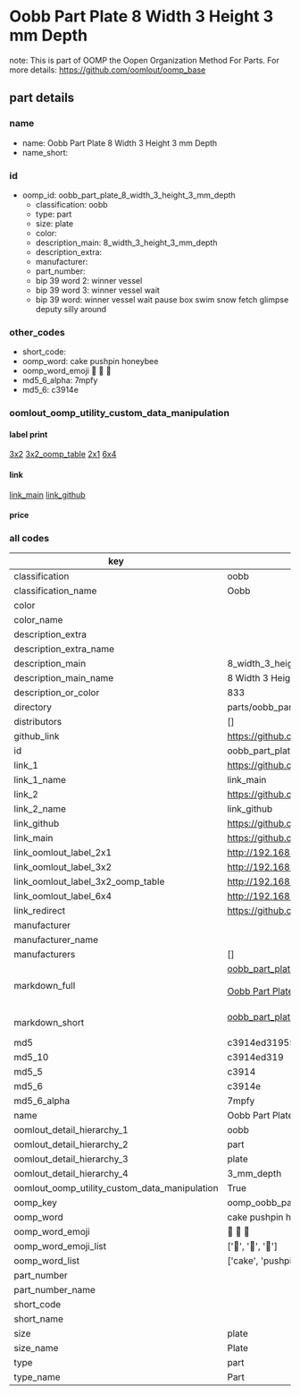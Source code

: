# Oobb Part Plate 8 Width 3 Height 3 mm Depth  

note: This is part of OOMP the Oopen Organization Method For Parts. For more details: https://github.com/oomlout/oomp_base

##  part details
  







### name
* name: Oobb Part Plate 8 Width 3 Height 3 mm Depth
* name_short: 
### id
* oomp_id: oobb_part_plate_8_width_3_height_3_mm_depth
  * classification: oobb
  * type: part
  * size: plate
  * color: 
  * description_main: 8_width_3_height_3_mm_depth
  * description_extra: 
  * manufacturer: 
  * part_number: 
  * bip 39 word 2: winner vessel
  * bip 39 word 3: winner vessel wait
  * bip 39 word: winner vessel wait pause box swim snow fetch glimpse deputy silly around

### other_codes
* short_code: 
* oomp_word: cake pushpin honeybee
* oomp_word_emoji :cake: :pushpin: :honeybee:
* md5_6_alpha: 7mpfy
* md5_6: c3914e






### oomlout_oomp_utility_custom_data_manipulation
#### label print
[3x2](http://192.168.1.245:1112/?label=oomp%207mpfy)
[3x2_oomp_table](http://192.168.1.108:1112/?label=oomp%207mpfy)
[2x1](http://192.168.1.242:1112/?label=oomp%207mpfy)
[6x4](http://192.168.1.55:1112/?label=oomp%207mpfy)    

#### link

[link_main](https://github.com/oomlout/oomlout_oomp_version_1_messy/tree/main/parts/oobb_part_plate_8_width_3_height_3_mm_depth) [link_github](https://github.com/oomlout/oomlout_oomp_version_1_messy/tree/main/parts/oobb_part_plate_8_width_3_height_3_mm_depth)                             

#### price







### all codes 
| key | value |  
| --- | --- |  
| classification | oobb |  
| classification_name | Oobb |  
| color |  |  
| color_name |  |  
| description_extra |  |  
| description_extra_name |  |  
| description_main | 8_width_3_height_3_mm_depth |  
| description_main_name | 8 Width 3 Height 3 mm Depth |  
| description_or_color | 833 |  
| directory | parts/oobb_part_plate_8_width_3_height_3_mm_depth |  
| distributors | [] |  
| github_link | https://github.com/oomlout/oomlout_oomp_part_src/tree/main/parts/oobb_part_plate_8_width_3_height_3_mm_depth |  
| id | oobb_part_plate_8_width_3_height_3_mm_depth |  
| link_1 | https://github.com/oomlout/oomlout_oomp_version_1_messy/tree/main/parts/oobb_part_plate_8_width_3_height_3_mm_depth |  
| link_1_name | link_main |  
| link_2 | https://github.com/oomlout/oomlout_oomp_version_1_messy/tree/main/parts/oobb_part_plate_8_width_3_height_3_mm_depth |  
| link_2_name | link_github |  
| link_github | https://github.com/oomlout/oomlout_oomp_version_1_messy/tree/main/parts/oobb_part_plate_8_width_3_height_3_mm_depth |  
| link_main | https://github.com/oomlout/oomlout_oomp_version_1_messy/tree/main/parts/oobb_part_plate_8_width_3_height_3_mm_depth |  
| link_oomlout_label_2x1 | http://192.168.1.242:1112/?label=oomp%207mpfy |  
| link_oomlout_label_3x2 | http://192.168.1.245:1112/?label=oomp%207mpfy |  
| link_oomlout_label_3x2_oomp_table | http://192.168.1.108:1112/?label=oomp%207mpfy |  
| link_oomlout_label_6x4 | http://192.168.1.55:1112/?label=oomp%207mpfy |  
| link_redirect | https://github.com/oomlout/oomlout_oomp_version_1_messy/tree/main/parts/oobb_part_plate_8_width_3_height_3_mm_depth |  
| manufacturer |  |  
| manufacturer_name |  |  
| manufacturers | [] |  
| markdown_full | [oobb_part_plate_8_width_3_height_3_mm_depth](none)<br>[](none)<br>[Oobb Part Plate 8 Width 3 Height 3 Mm Depth](none)<br><br> |  
| markdown_short | [oobb_part_plate_8_width_3_height_3_mm_depth](none)<br><br> |  
| md5 | c3914ed3195559b36f8d4a17ecfcc7df |  
| md5_10 | c3914ed319 |  
| md5_5 | c3914 |  
| md5_6 | c3914e |  
| md5_6_alpha | 7mpfy |  
| name | Oobb Part Plate 8 Width 3 Height 3 mm Depth |  
| oomlout_detail_hierarchy_1 | oobb |  
| oomlout_detail_hierarchy_2 | part |  
| oomlout_detail_hierarchy_3 | plate |  
| oomlout_detail_hierarchy_4 | 3_mm_depth |  
| oomlout_oomp_utility_custom_data_manipulation | True |  
| oomp_key | oomp_oobb_part_plate_8_width_3_height_3_mm_depth |  
| oomp_word | cake pushpin honeybee |  
| oomp_word_emoji | :cake: :pushpin: :honeybee: |  
| oomp_word_emoji_list | [':cake:', ':pushpin:', ':honeybee:'] |  
| oomp_word_list | ['cake', 'pushpin', 'honeybee'] |  
| part_number |  |  
| part_number_name |  |  
| short_code |  |  
| short_name |  |  
| size | plate |  
| size_name | Plate |  
| type | part |  
| type_name | Part |  
